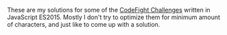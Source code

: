 These are my solutions for some of the [CodeFight Challenges](https://codefights.com/challenges/) written in JavaScript ES2015.
Mostly I don't try to optimize them for minimum amount of characters, and just like to come up with a solution.